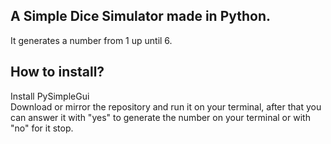 ## A Simple Dice Simulator made in Python.
It generates a number from 1 up until 6.

## How to install?
Install PySimpleGui <br />
Download or mirror the repository and run it on your terminal, after that you can answer it with "yes" to generate the number on your terminal or with "no" for it stop.
